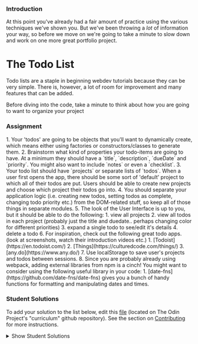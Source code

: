 ### Introduction
At this point you've already had a fair amount of practice using the various techniques we've shown you. But we've been throwing a _lot_ of information your way, so before we move on we're going to take a minute to slow down and work on one more great portfolio project.

# The Todo List

Todo lists are a staple in beginning webdev tutorials because they can be very simple.  There is, however, a lot of room for improvement and many features that can be added.  

Before diving into the code, take a minute to think about how you are going to want to organize your project

### Assignment

<div class="lesson-content__panel" markdown="1">
1. Your 'todos' are going to be objects that you'll want to dynamically create, which means either using factories or constructors/classes to generate them.
2. Brainstorm what kind of properties your todo-items are going to have. At a minimum they should have a `title`, `description`, `dueDate` and `priority`.  You might also want to include `notes`  or even a `checklist`.
3. Your todo list should have `projects` or separate lists of `todos`.  When a user first opens the app, there should be some sort of 'default' project to which all of their todos are put.  Users should be able to create new projects and choose which project their todos go into.
4. You should separate your application logic (i.e. creating new todos, setting todos as complete, changing todo priority etc.) from the DOM-related stuff, so keep all of those things in separate modules.
5. The look of the User Interface is up to you, but it should be able to do the following:
   1. view all projects
   2. view all todos in each project (probably just the title and duedate.. perhaps changing color for different priorities)
   3. expand a single todo to see/edit it's details
   4. delete a todo
6. For inspiration, check out the following great todo apps. (look at screenshots, watch their introduction videos etc.)
   1. [Todoist](https://en.todoist.com/)
   2. [Things](https://culturedcode.com/things/)
   3. [any.do](https://www.any.do/)
7. Use localStorage to save user's projects and todos between sessions.
8. Since you are probably already using webpack, adding external libraries from npm is a cinch!  You might want to consider using the following useful library in your code:
   1. [date-fns](https://github.com/date-fns/date-fns) gives you a bunch of handy functions for formatting and manipulating dates and times.
</div>

### Student Solutions
To add your solution to the list below, edit this [file](https://github.com/TheOdinProject/curriculum/blob/master/javascript/organizing-js/project.md) (located on The Odin Project's "curriculum" github repository). See the section on [Contributing](http://github.com/TheOdinProject/curriculum/blob/master/contributing.md) for more instructions.

<details markdown="block">
  <summary> Show Student Solutions </summary>

* Add your solution below this line!
* [Joey Van Lierop's Solution](https://github.com/bananashavings/todo-list) - [View in Browser](https://bananashavings.github.io/todo-list/)
* [ELjoey's Solution](https://github.com/eljoey/Todo-List) - [View in Browser](https://eljoey.github.io/Todo-List/)
* [Djo1e's solution](https://github.com/Djo1e/Todo) - [View in browser](https://djo1e.github.io/Todo/)
* [Henry Kirya's Solution](https://github.com/harrika/todo-list) - [View in browser](https://harrika.github.io/todo-list/)
* [John Kripp's Solution](https://github.com/JohnKripp/Todo-App) - [View in browser](https://johnkripp.github.io/Todo-App/)
* [Simon Tharby's solution](https://github.com/jinjagit/todo) - [View in browser](https://to-do.simontharby.com/)
* [ARaut9's solution](https://github.com/ARaut9/to-do-list) - [View in Browser](https://araut9.github.io/to-do-list/)
* [Jason McKee's solution](https://github.com/jttmckee/odin-todo-list) - [View in Browser](https://jttmckee.github.io/odin-todo-list/) 
* [Ricala's solution](https://github.com/Ricala/to-do-list) - [View in Browser](https://ricala.github.io/to-do-list/) 
* [Hammad Ahmed's solution](https://github.com/shammadahmed/task-manager) - [Live preview](https://shammadahmed.github.io/task-manager)
* [Roman Alenskiy's solution](https://github.com/romalenskiy/todo) - [Live preview](https://romalenskiy.github.io/todo/) 
* [Max Garber's solution](https://github.com/bubblebooy/Odin-Javascript/tree/master/todos) - [View in Browser](https://bubblebooy.github.io/Odin-Javascript/todos/dist/index.html)
* [VladL2c's solution](https://vladl2c.github.io/Project-Manager/) - [View in Browser](https://vladl2c.github.io/Project-Manager/)
* [Javier Machin's solution](https://github.com/Javier-Machin/js-to-do-list) - [View in Browser](https://javier-machin.github.io/js-to-do-list/)
* [Kyle and Paul's solution](https://github.com/jklemon17/todo-list) - [View in Browser](https://jklemon17.github.io/todo-list/)
* [nmac's solution](https://github.com/nmacawile/to-do-list) - [View](https://nmacawile.github.io/to-do-list/)
* [brxck's solution](https://github.com/brxck/odin-tasks) - [View in Browser](http://brockmcelroy.com/odin-tasks/)
* [theghall's solution](https://github.com/theghall/odin-todo) - [View in Browser](https://theghall.github.io/odin-todo/)
* [Andrew's Solution](https://github.com/andrewr224/to-dodo/) - [View in Browser](https://andrewr224.github.io/to-dodo/)
* [mindovermiles262's Solution](https://github.com/mindovermiles262/honeydew) - [View in Browser](https://mindovermiles262.github.io/honeydew/)
* [Pedro's solution](https://github.com/dracollin/todoList-project) - [View in browser](https://codepen.io/dracollin/pen/eWrdyN)
* [Ezequiel Espinoza's Solution](https://github.com/ezeaspie/todo-app) - [View in browser](https://ezeaspie.github.io/todo-app/)
* [Jmooree30's solution](https://github.com/jmooree30/JS-Todo-List) - [View in browser](https://jmooree30.github.io/JS-Todo-List/)
* [Remy's solution](https://codepen.io/beumsk/pen/QvqyMM) - [View in browser](https://codepen.io/beumsk/full/QvqyMM)
* [Caner Sezgin's solution](https://github.com/CanerSezgin/TodoList/tree/master/Source%20Codes) - [View in browser](https://canersezgin.github.io/TodoList/)
* [aznafro's solution](https://github.com/aznafro/todo) - [View in browser](https://aznafro.github.io/todo/)
* [Areeba's solution](https://github.com/AREEBAISHTIAQ/Todolist) - [View in browser](https://areebaishtiaq.github.io/Todolist)
* [Taylor J's solution](https://github.com/taylorjohannsen/todolist) - [View in browser](https://taylorjohannsen.github.io/todolist/)
* [Halkim44's solution](https://github.com/halkim44/todoListApp) - [View App Online](https://halkim44.github.io/todoListApp/)
* [Valentino Valenti's solution](https://github.com/1ba1/todo-list) - [View in browser](https://1ba1.github.io/todo-list/)
* [Francisco Carlos's solution](https://github.com/fcarlosdev/fcarlosdev.github.io/tree/master/todo-app) - [View in browser](https://fcarlosdev.github.io/todo-app/)
* [Ubaid Manzoor Wani](https://github.com/Ubaid-Manzoor) - [View in Browser](https://ubaid-manzoor.github.io/ToDo-List/)
* [JamCry's solution](https://github.com/jamcry/got2do) - [View in Browser](https://jamcry.github.io/got2do/)

</details>
